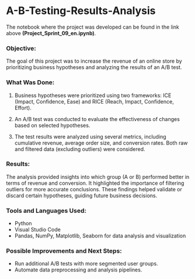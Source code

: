 # A-B-Testing-Results-Analysis
The notebook where the project was developed can be found in the link above **(Project_Sprint_09_en.ipynb)**. 

### Objective:
The goal of this project was to increase the revenue of an online store by prioritizing business hypotheses and analyzing the results of an A/B test.

### What Was Done:
1. Business hypotheses were prioritized using two frameworks: ICE (Impact, Confidence, Ease) and RICE (Reach, Impact, Confidence, Effort).

2. An A/B test was conducted to evaluate the effectiveness of changes based on selected hypotheses.

3. The test results were analyzed using several metrics, including cumulative revenue, average order size, and conversion rates. Both raw and filtered data (excluding outliers) were considered.

### Results:
The analysis provided insights into which group (A or B) performed better in terms of revenue and conversion. It highlighted the importance of filtering outliers for more accurate conclusions. These findings helped validate or discard certain hypotheses, guiding future business decisions.

### Tools and Languages Used:
- Python
- Visual Studio Code
- Pandas, NumPy, Matplotlib, Seaborn for data analysis and visualization

### Possible Improvements and Next Steps:
- Run additional A/B tests with more segmented user groups.
- Automate data preprocessing and analysis pipelines.
